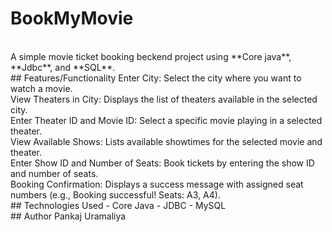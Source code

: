 # BookMyMovie
<br>
A simple movie ticket booking beckend project using **Core java**, **Jdbc**, and **SQL**.
<br>
## Features/Functionality
Enter City: Select the city where you want to watch a movie.
<br>
View Theaters in City: Displays the list of theaters available in the selected city.
<br>
Enter Theater ID and Movie ID: Select a specific movie playing in a selected theater.
<br>
View Available Shows: Lists available showtimes for the selected movie and theater.
<br>
Enter Show ID and Number of Seats: Book tickets by entering the show ID and number of seats.
<br>
Booking Confirmation: Displays a success message with assigned seat numbers (e.g., Booking successful! Seats: A3, A4).
<br>
## Technologies Used
- Core Java
- JDBC
- MySQL
<br>
## Author
Pankaj Uramaliya
